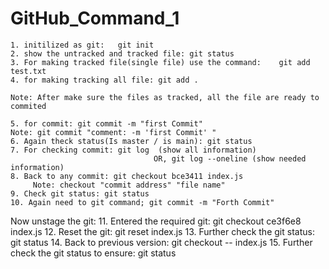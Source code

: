 # GitHub_Command_1

    1. initilized as git:   git init
    2. show the untracked and tracked file: git status
    3. For making tracked file(single file) use the command:    git add test.txt
    4. for making tracking all file: git add .

    Note: After make sure the files as tracked, all the file are ready to commited

    5. for commit: git commit -m "first Commit"
    Note: git commit "comment: -m 'first Commit' "
    6. Again theck status(Is master / is main): git status
    7. For checking commit: git log  (show all information)
                                    OR, git log --oneline (show needed information)
    8. Back to any commit: git checkout bce3411 index.js
         Note: checkout "commit address" "file name"
    9. Check git status: git status
    10. Again need to git command; git commit -m "Forth Commit"

Now unstage the git:
    11. Entered the required git: git checkout ce3f6e8 index.js
    12. Reset the git: git reset index.js
    13. Further check the git status: git status
    14. Back to previous version: git checkout -- index.js
    15. Further check the git status to ensure: git status
